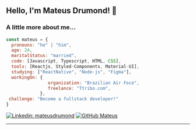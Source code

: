 <h2> Hello, I'm Mateus Drumond! 🚀


### A little more about me...  

```javascript
const mateus = {
  pronouns: "he" | "him",
  age: 24,
  maritalStatus: "married",
  code: [Javascript, Typescript, HTML, CSS],
  tools: [Reactjs, Styled-Components, Material-UI],
  studying: ["ReactNative", "Node-js", "Figma"],
  workingOn: {      
                organization: "Brazilian Air Foce",
                freelance: "Ttribo.com",
             },
 challenge: "Become a fullstack developer!"
}
```

[![Linkedin: mateusdrumond](https://img.shields.io/badge/-mateusdrumond-blue?style=flat-square&logo=Linkedin&logoColor=white&link=https://www.linkedin.com/in/mateus-drumond-31335511a/)](https://www.linkedin.com/in/mateus-drumond-31335511a/)
[![GitHub Mateus](https://img.shields.io/github/followers/mateusfcd?label=follow&style=social)](https://github.com/MateusFCD)

---
